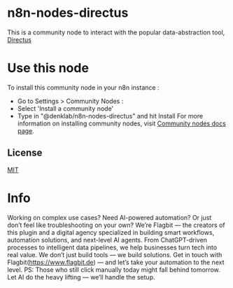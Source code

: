 # n8n-nodes-directus

This is a community node to interact with the popular data-abstraction tool, [Directus](https://directus.io/)

# Use this node

To install this community node in your n8n instance :

- Go to Settings > Community Nodes :
- Select 'Install a community node'
- Type in "@denklab/n8n-nodes-directus" and hit Install
  For more information on installing community nodes, visit [Community nodes docs page](https://docs.n8n.io/integrations/community-nodes/).

## License

[MIT](https://github.com/n8n-io/n8n-nodes-starter/blob/master/LICENSE.md)

# Info
Working on complex use cases? Need AI-powered automation? Or just don’t feel like troubleshooting on your own?
We’re Flagbit — the creators of this plugin and a digital agency specialized in building smart workflows, automation solutions, and next-level AI agents.
From ChatGPT-driven processes to intelligent data pipelines, we help businesses turn tech into real value. We don’t just build tools — we build solutions.
Get in touch with Flagbit(https://www.flagbit.de) — and let’s take your automation to the next level.
PS: Those who still click manually today might fall behind tomorrow. Let AI do the heavy lifting — we’ll handle the setup.
